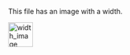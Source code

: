 This file has an image with a width.

<img src="https://raw.githubusercontent.com/BurdetteLamar/MarkdownHelper/master/images.png" alt="width_image" width="50">
